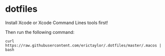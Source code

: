 # dotfiles

Install Xcode or Xcode Command Lines tools first!

Then run the following command:

```
curl https://raw.githubusercontent.com/erictaylor/.dotfiles/master/.macos | bash
```
